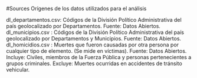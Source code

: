 #Sources
Orígenes de los datos utilizados para el análisis

dl_departamentos.csv: Códigos de la División Político Administrativa del país geolocalizado por Departamentos. Fuente: Datos Abiertos.
dl_municipios.csv : Códigos de la División Político Administrativa del país geolocalizado por Departamentos y Municipios. Fuente: Datos Abiertos.
dl_homicidios.csv :
Muertes que fueron causadas por otra persona por cualquier tipo de elemento. (Se mide en víctimas). Fuente: Datos Abiertos.
Incluye: Civiles, miembros de la Fuerza Pública y personas pertenecientes a grupos criminales.
Excluye: Muertes ocurridas en accidentes de tránsito vehicular.
